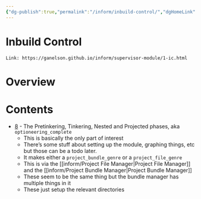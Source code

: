 ```yaml
---
{"dg-publish":true,"permalink":"/inform/inbuild-control/","dgHomeLink":true,"dgPassFrontmatter":false}
---
```


# Inbuild Control
```ad-info
Link: https://ganelson.github.io/inform/supervisor-module/1-ic.html
```
# Overview

# Contents
- [8](https://ganelson.github.io/inform/supervisor-module/1-ic.html#SP8) - The Pretinkering, Tinkering, Nested and Projected phases, aka `optioneering_complete`
	- This is basically the only part of interest
	- There’s some stuff about setting up the module, graphing things, etc but those can be a todo later.
	- It makes either a `project_bundle_genre` or a `project_file_genre`
	- This is via the [[inform/Project File Manager|Project File Manager]] and the [[inform/Project Bundle Manager|Project Bundle Manager]]
	- These seem to be the same thing but the bundle manager has multiple things in it
	- These just setup the relevant directories